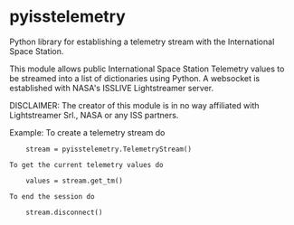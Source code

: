 # pyisstelemetry
Python library for establishing a telemetry stream with the International Space Station.

This module allows public International Space Station Telemetry 
values to be streamed into a list of dictionaries using Python. 
A websocket is established with NASA's ISSLIVE Lightstreamer server.

DISCLAIMER: The creator of this module is in no way affiliated with
Lightstreamer Srl., NASA or any ISS partners.

Example:
    To create a telemetry stream do

        stream = pyisstelemetry.TelemetryStream()
    
    To get the current telemetry values do

        values = stream.get_tm()
    
    To end the session do

        stream.disconnect()